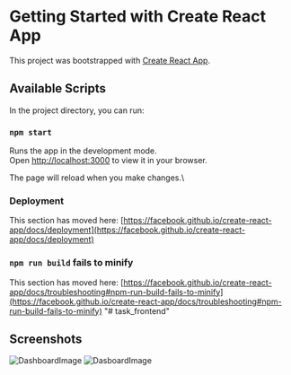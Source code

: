 # Getting Started with Create React App

This project was bootstrapped with [Create React App](https://github.com/facebook/create-react-app).

## Available Scripts

In the project directory, you can run:

### `npm start`

Runs the app in the development mode.\
Open [http://localhost:3000](http://localhost:3000) to view it in your browser.

The page will reload when you make changes.\

### Deployment

This section has moved here: [https://facebook.github.io/create-react-app/docs/deployment](https://facebook.github.io/create-react-app/docs/deployment)

### `npm run build` fails to minify

This section has moved here: [https://facebook.github.io/create-react-app/docs/troubleshooting#npm-run-build-fails-to-minify](https://facebook.github.io/create-react-app/docs/troubleshooting#npm-run-build-fails-to-minify)
"# task_frontend" 

## Screenshots
![DashboardImage](https://github.com/aditya8462/task_frontend/assets/93572760/c9294a6c-3b17-48e8-b658-79699b3671cb)
![DasboardImage](https://github.com/aditya8462/task_frontend/assets/93572760/1c5bcd6a-5f48-453d-99f3-2be84121ddc2)

